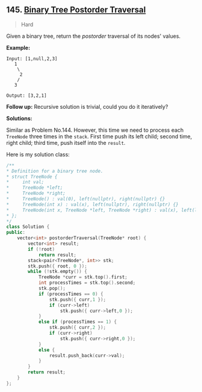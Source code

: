 ## 145. [Binary Tree Postorder Traversal](https://leetcode.com/problems/binary-tree-postorder-traversal/)

> Hard

Given a binary tree, return the *postorder* traversal of its nodes' values.

**Example:**

```
Input: [1,null,2,3]
   1
    \
     2
    /
   3

Output: [3,2,1]
```

**Follow up:** Recursive solution is trivial, could you do it iteratively?



**Solutions:**

Similar as Problem No.144. However, this time we need to process each `TreeNode` three times in the `stack`. First time push its left child; second time, right child; third time, push itself into the `result`.

Here is my solution class:

```c++
/**
* Definition for a binary tree node.
* struct TreeNode {
*     int val;
*     TreeNode *left;
*     TreeNode *right;
*     TreeNode() : val(0), left(nullptr), right(nullptr) {}
*     TreeNode(int x) : val(x), left(nullptr), right(nullptr) {}
*     TreeNode(int x, TreeNode *left, TreeNode *right) : val(x), left(left), right(right) {}
* };
*/
class Solution {
public:
	vector<int> postorderTraversal(TreeNode* root) {
		vector<int> result;
		if (!root)
			return result;
		stack<pair<TreeNode*, int>> stk;
		stk.push({ root, 0 });
		while (!stk.empty()) {
			TreeNode *curr = stk.top().first;
			int processTimes = stk.top().second;
			stk.pop();
			if (processTimes == 0) {
				stk.push({ curr,1 });
				if (curr->left)
					stk.push({ curr->left,0 });
			}
			else if (processTimes == 1) {
				stk.push({ curr,2 });
				if (curr->right)
					stk.push({ curr->right,0 });
			}
			else {
				result.push_back(curr->val);
			}
		}
		return result;
	}
};
```

